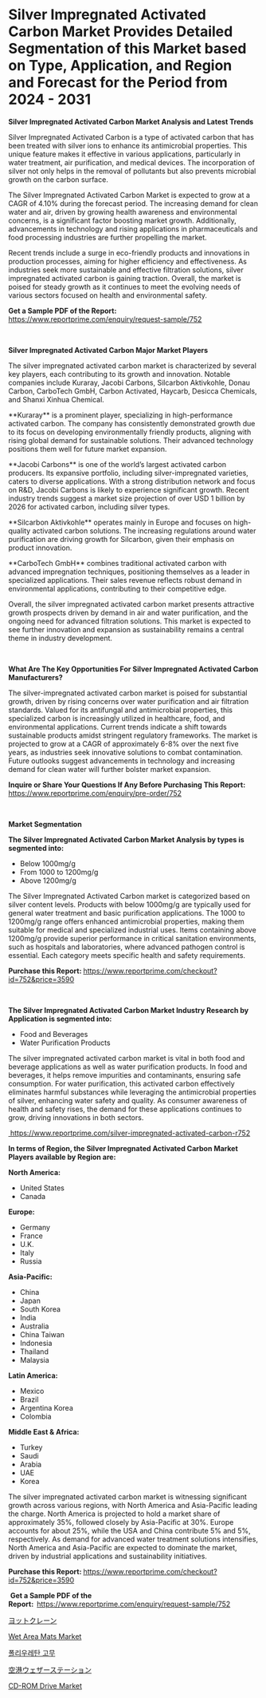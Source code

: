 <p><h1>Silver Impregnated Activated Carbon Market Provides Detailed Segmentation of this Market based on Type, Application, and Region and Forecast for the Period from 2024 - 2031</h1></p><p><strong>Silver Impregnated Activated Carbon Market Analysis and Latest Trends</strong></p>
<p><p>Silver Impregnated Activated Carbon is a type of activated carbon that has been treated with silver ions to enhance its antimicrobial properties. This unique feature makes it effective in various applications, particularly in water treatment, air purification, and medical devices. The incorporation of silver not only helps in the removal of pollutants but also prevents microbial growth on the carbon surface.</p><p>The Silver Impregnated Activated Carbon Market is expected to grow at a CAGR of 4.10% during the forecast period. The increasing demand for clean water and air, driven by growing health awareness and environmental concerns, is a significant factor boosting market growth. Additionally, advancements in technology and rising applications in pharmaceuticals and food processing industries are further propelling the market.</p><p>Recent trends include a surge in eco-friendly products and innovations in production processes, aiming for higher efficiency and effectiveness. As industries seek more sustainable and effective filtration solutions, silver impregnated activated carbon is gaining traction. Overall, the market is poised for steady growth as it continues to meet the evolving needs of various sectors focused on health and environmental safety.</p></p>
<p><strong>Get a Sample PDF of the Report:&nbsp;</strong> <a href="https://www.reportprime.com/enquiry/request-sample/752">https://www.reportprime.com/enquiry/request-sample/752</a></p>
<p>&nbsp;</p>
<p><strong>Silver Impregnated Activated Carbon Major Market Players</strong></p>
<p><p>The silver impregnated activated carbon market is characterized by several key players, each contributing to its growth and innovation. Notable companies include Kuraray, Jacobi Carbons, Silcarbon Aktivkohle, Donau Carbon, CarboTech GmbH, Carbon Activated, Haycarb, Desicca Chemicals, and Shanxi Xinhua Chemical.</p><p>**Kuraray** is a prominent player, specializing in high-performance activated carbon. The company has consistently demonstrated growth due to its focus on developing environmentally friendly products, aligning with rising global demand for sustainable solutions. Their advanced technology positions them well for future market expansion.</p><p>**Jacobi Carbons** is one of the world’s largest activated carbon producers. Its expansive portfolio, including silver-impregnated varieties, caters to diverse applications. With a strong distribution network and focus on R&D, Jacobi Carbons is likely to experience significant growth. Recent industry trends suggest a market size projection of over USD 1 billion by 2026 for activated carbon, including silver types.</p><p>**Silcarbon Aktivkohle** operates mainly in Europe and focuses on high-quality activated carbon solutions. The increasing regulations around water purification are driving growth for Silcarbon, given their emphasis on product innovation. </p><p>**CarboTech GmbH** combines traditional activated carbon with advanced impregnation techniques, positioning themselves as a leader in specialized applications. Their sales revenue reflects robust demand in environmental applications, contributing to their competitive edge.</p><p>Overall, the silver impregnated activated carbon market presents attractive growth prospects driven by demand in air and water purification, and the ongoing need for advanced filtration solutions. This market is expected to see further innovation and expansion as sustainability remains a central theme in industry development.</p></p>
<p>&nbsp;</p>
<p><strong>What Are The Key Opportunities For Silver Impregnated Activated Carbon Manufacturers?</strong></p>
<p><p>The silver-impregnated activated carbon market is poised for substantial growth, driven by rising concerns over water purification and air filtration standards. Valued for its antifungal and antimicrobial properties, this specialized carbon is increasingly utilized in healthcare, food, and environmental applications. Current trends indicate a shift towards sustainable products amidst stringent regulatory frameworks. The market is projected to grow at a CAGR of approximately 6-8% over the next five years, as industries seek innovative solutions to combat contamination. Future outlooks suggest advancements in technology and increasing demand for clean water will further bolster market expansion.</p></p>
<p><strong>Inquire or Share Your Questions If Any Before Purchasing This Report:</strong> <a href="https://www.reportprime.com/enquiry/pre-order/752">https://www.reportprime.com/enquiry/pre-order/752</a></p>
<p>&nbsp;</p>
<p><strong>Market Segmentation</strong></p>
<p><strong>The Silver Impregnated Activated Carbon Market Analysis by types is segmented into:</strong></p>
<p><ul><li>Below 1000mg/g</li><li>From 1000 to 1200mg/g</li><li>Above 1200mg/g</li></ul></p>
<p><p>The Silver Impregnated Activated Carbon market is categorized based on silver content levels. Products with below 1000mg/g are typically used for general water treatment and basic purification applications. The 1000 to 1200mg/g range offers enhanced antimicrobial properties, making them suitable for medical and specialized industrial uses. Items containing above 1200mg/g provide superior performance in critical sanitation environments, such as hospitals and laboratories, where advanced pathogen control is essential. Each category meets specific health and safety requirements.</p></p>
<p><strong>Purchase this Report:&nbsp;</strong><a href="https://www.reportprime.com/checkout?id=752&price=3590">https://www.reportprime.com/checkout?id=752&price=3590</a></p>
<p>&nbsp;</p>
<p><strong>The Silver Impregnated Activated Carbon Market Industry Research by Application is segmented into:</strong></p>
<p><ul><li>Food and Beverages</li><li>Water Purification Products</li></ul></p>
<p><p>The silver impregnated activated carbon market is vital in both food and beverage applications as well as water purification products. In food and beverages, it helps remove impurities and contaminants, ensuring safe consumption. For water purification, this activated carbon effectively eliminates harmful substances while leveraging the antimicrobial properties of silver, enhancing water safety and quality. As consumer awareness of health and safety rises, the demand for these applications continues to grow, driving innovations in both sectors.</p></p>
<p><a href="https://www.reportprime.com/silver-impregnated-activated-carbon-r752">&nbsp;https://www.reportprime.com/silver-impregnated-activated-carbon-r752</a></p>
<p><strong>In terms of Region, the Silver Impregnated Activated Carbon Market Players available by Region are:</strong></p>
<p>
    <p> <strong> North America: </strong>
        <ul>
            <li>United States</li>
            <li>Canada</li>
        </ul>
        </p> 
    <p> <strong> Europe: </strong>
        <ul>
            <li>Germany</li>
            <li>France</li>
            <li>U.K.</li>
            <li>Italy</li>
            <li>Russia</li>
        </ul>
        </p> 
    <p> <strong> Asia-Pacific: </strong>
        <ul>
            <li>China</li>
            <li>Japan</li>
            <li>South Korea</li>
            <li>India</li>
            <li>Australia</li>
            <li>China Taiwan</li>
            <li>Indonesia</li>
            <li>Thailand</li>
            <li>Malaysia</li>
        </ul>
        </p> 
    <p> <strong> Latin America: </strong>
        <ul>
            <li>Mexico</li>
            <li>Brazil</li>
            <li>Argentina Korea</li>
            <li>Colombia</li>
        </ul>
        </p> 
    <p> <strong> Middle East & Africa: </strong>
        <ul>
            <li>Turkey</li>
            <li>Saudi</li>
            <li>Arabia</li>
            <li>UAE</li>
            <li>Korea</li>
        </ul>
    </p>
    </p>
<p><p>The silver impregnated activated carbon market is witnessing significant growth across various regions, with North America and Asia-Pacific leading the charge. North America is projected to hold a market share of approximately 35%, followed closely by Asia-Pacific at 30%. Europe accounts for about 25%, while the USA and China contribute 5% and 5%, respectively. As demand for advanced water treatment solutions intensifies, North America and Asia-Pacific are expected to dominate the market, driven by industrial applications and sustainability initiatives.</p></p>
<p><strong>Purchase this Report: </strong><a href="https://www.reportprime.com/checkout?id=752&price=3590">https://www.reportprime.com/checkout?id=752&price=3590</a></p>
<p>&nbsp;<strong>Get a Sample PDF of the Report:&nbsp;&nbsp;</strong><a href="https://www.reportprime.com/enquiry/request-sample/752">https://www.reportprime.com/enquiry/request-sample/752</a></p>
<p><strong></strong></p>
<p><p><a href="https://medium.com/@drfg4t/%E3%83%A8%E3%83%83%E3%83%88%E3%82%AF%E3%83%AC%E3%83%BC%E3%83%B3%E5%B8%82%E5%A0%B4%E3%81%AE%E8%A6%8F%E6%A8%A1%E3%81%A8%E3%82%B7%E3%82%A7%E3%82%A2%E5%88%86%E6%9E%90-%E6%88%90%E9%95%B7%E3%83%88%E3%83%AC%E3%83%B3%E3%83%89%E3%81%A8%E4%BA%88%E6%B8%AC-2024%E5%B9%B4-2031%E5%B9%B4-44eb33a761ff">ヨットクレーン</a></p><p><a href="https://medium.com/@eltaoberts/what-innovations-and-market-trends-are-shaping-the-wet-area-mats-market-183012e89e78">Wet Area Mats Market</a></p><p><a href="https://medium.com/@wallacecumfgmings567556/%EC%84%B8%EA%B3%84-%ED%8F%B4%EB%A6%AC%EC%9A%B0%EB%A0%88%ED%83%84-%EA%B3%A0%EB%AC%B4-%EC%8B%9C%EC%9E%A5-%EB%8F%99%ED%96%A5-%EB%B0%8F-%ED%98%81%EC%8B%A0-%EB%AF%B8%EB%9E%98-%EC%A7%80%ED%96%A5%EC%A0%81-%EB%B6%84%EC%84%9D-2024-2031-34af38d4c579">폴리우레탄 고무</a></p><p><a href="https://medium.com/@drfg4t/%E9%9D%A9%E6%96%B0%E7%9A%84%E3%81%AA%E6%88%90%E9%95%B7-%E3%82%B0%E3%83%AD%E3%83%BC%E3%83%90%E3%83%AB%E7%A9%BA%E6%B8%AF%E6%B0%97%E8%B1%A1%E3%82%B9%E3%83%86%E3%83%BC%E3%82%B7%E3%83%A7%E3%83%B3%E5%B8%82%E5%A0%B4%E3%81%AE%E5%8B%95%E5%90%91%E5%88%86%E6%9E%90-2024%E5%B9%B4-2031%E5%B9%B4-da493ed3ceda">空港ウェザーステーション</a></p><p><a href="https://issuu.com/reportprime-2/docs/cd-rom-drive-market-size-2030.pptx_675e57a5f8db7d">CD-ROM Drive Market</a></p></p>